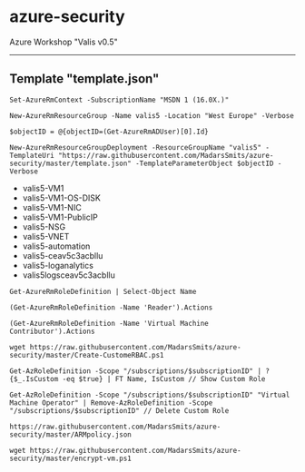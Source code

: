 # azure-security
Azure Workshop "Valis v0.5"

---------------
Template "template.json"
---------------
```
Set-AzureRmContext -SubscriptionName "MSDN 1 (16.0X.)"
```
```
New-AzureRmResourceGroup -Name valis5 -Location "West Europe" -Verbose
```
```
$objectID = @{objectID=(Get-AzureRmADUser)[0].Id}
```
```
New-AzureRmResourceGroupDeployment -ResourceGroupName "valis5" -TemplateUri "https://raw.githubusercontent.com/MadarsSmits/azure-security/master/template.json" -TemplateParameterObject $objectID -Verbose
```

- valis5-VM1
- valis5-VM1-OS-DISK
- valis5-VM1-NIC
- valis5-VM1-PublicIP
- valis5-NSG
- valis5-VNET
- valis5-automation
- valis5-ceav5c3acbllu
- valis5-loganalytics
- valis5logsceav5c3acbllu

```
Get-AzureRmRoleDefinition | Select-Object Name
```
```
(Get-AzureRmRoleDefinition -Name 'Reader').Actions
```
```
(Get-AzureRmRoleDefinition -Name 'Virtual Machine Contributor').Actions
```
```
wget https://raw.githubusercontent.com/MadarsSmits/azure-security/master/Create-CustomeRBAC.ps1
```
```
Get-AzRoleDefinition -Scope "/subscriptions/$subscriptionID" | ? {$_.IsCustom -eq $true} | FT Name, IsCustom // Show Custom Role
```
```
Get-AzRoleDefinition -Scope "/subscriptions/$subscriptionID" "Virtual Machine Operator" | Remove-AzRoleDefinition -Scope "/subscriptions/$subscriptionID" // Delete Custom Role
```
```
https://raw.githubusercontent.com/MadarsSmits/azure-security/master/ARMpolicy.json
```
```
wget https://raw.githubusercontent.com/MadarsSmits/azure-security/master/encrypt-vm.ps1
```

